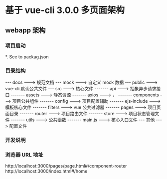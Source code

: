 # 基于 vue-cli 3.0.0 多页面架构

## webapp 架构

### 项目启动

\*. See to packag.json

### 目录结构

--- docs ---> 规范文档
--- mock ---> 自定义 mock 数据
--- public ---> vue-cli 默认公共文件
--- src ---> 核心文件
------- api ---> 抽象异步请求接口
------- assets ---> 静态资源
------- axios ---> ，
------- components ---> 项目公共组件
------- config ---> 项目配置辅助
------- ejs-include ---> 模板核心文件
------- filters ---> vue 公共过滤器
------- pages ---> 项目页面目录
------- router ---> 项目路由文件
------- store ---> 项目状态管理文件
------- utils ---> 公共函数
------- main.js ---> 核心入口文件
--- 其他 ---> 配置文件

### 开发说明

### 浏览器 URL 地址

http://localhost:3000/pages/page.html#/component-router
http://localhost:3000/index.html#/home
